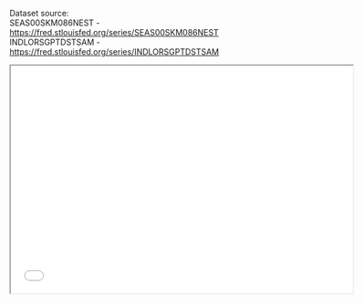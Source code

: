 Dataset source: <br>
SEAS00SKM086NEST - https://fred.stlouisfed.org/series/SEAS00SKM086NEST <br>
INDLORSGPTDSTSAM - https://fred.stlouisfed.org/series/INDLORSGPTDSTSAM

<iframe src="[path/to/your/file.html](https://github.com/Konrad-Olszewski/Data-analysis-of-two-time-series-with-trend-and-seasonal/blob/main/Project%20(Descriptions%20in%20polish).html)" width="600" height="400"></iframe>
